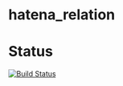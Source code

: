 # hatena_relation
# Status
[![Build Status](https://travis-ci.org/justice3120/hatena_relation.svg?branch=master)](https://travis-ci.org/justice3120/hatena_relation)
